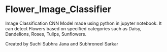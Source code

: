 # Flower_Image_Classifier
Image Classification CNN Model made using python in jupyter notebook. It can detect Flowers based on specified categories such as Daisy, Dandelions, Roses, Tulips, Sunflowers.

Created by Suchi Subhra Jana and Subhroneel Sarkar
